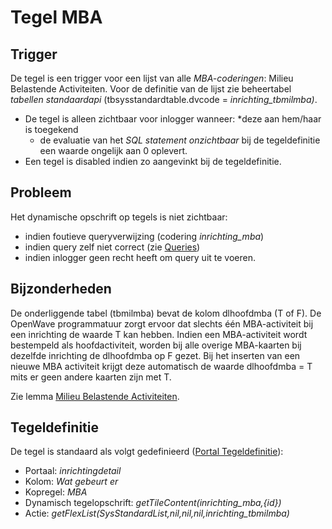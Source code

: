 # Tegel MBA

## Trigger

De tegel is een trigger voor een lijst van alle *MBA-coderingen*: Milieu Belastende Activiteiten. Voor de definitie van de lijst zie beheertabel *tabellen standaardapi* (tbsysstandardtable.dvcode = *inrichting_tbmilmba)*.

* De tegel is alleen zichtbaar voor inlogger wanneer:
    *deze aan hem/haar is toegekend
  * de evaluatie van het *SQL statement onzichtbaar* bij de tegeldefinitie een waarde ongelijk aan 0 oplevert.
* Een tegel is disabled indien zo aangevinkt bij de tegeldefinitie.

## Probleem

Het dynamische opschrift op tegels is niet zichtbaar:

* indien foutieve queryverwijzing (codering *inrichting_mba*)
* indien query zelf niet correct (zie [Queries](/instellen_inrichten/queries.md))
* indien inlogger geen recht heeft om query uit te voeren.

## Bijzonderheden

De onderliggende tabel (tbmilmba) bevat de kolom dlhoofdmba (T of F). De OpenWave programmatuur zorgt ervoor dat slechts één MBA-activiteit bij een inrichting de waarde T kan hebben. Indien een MBA-activiteit wordt bestempeld als hoofdactiviteit, worden bij alle overige MBA-kaarten bij dezelfde inrichting de dlhoofdmba op F gezet. Bij het inserten van een nieuwe MBA activiteit krijgt deze automatisch de waarde dlhoofdmba = T mits er geen andere kaarten zijn met T.

Zie lemma [Milieu  Belastende Activiteiten](/instellen_inrichten/milieu_belastende_activiteiten_mba.md).

## Tegeldefinitie

De tegel is standaard als volgt gedefinieerd ([Portal Tegeldefinitie](/instellen_inrichten/portaldefinitie/portal_tegel.md)):

* Portaal: *inrichtingdetail*
* Kolom: *Wat gebeurt er*
* Kopregel: *MBA*
* Dynamisch tegelopschrift: *getTileContent(inrichting_mba,{id})*
* Actie: *getFlexList(SysStandardList,nil,nil,nil,inrichting_tbmilmba)*
